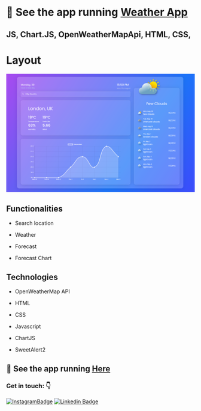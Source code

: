# 🚀 See the app running [ Weather App](https://weather-xi-flax.vercel.app/)
## JS, Chart.JS, OpenWeatherMapApi, HTML, CSS,

# Layout

![enter image description here](https://github.com/ViniSCode/weather-app/blob/main/assets/weather-prev.png?raw=true)

## Functionalities
- Search location

- Weather

- Forecast

- Forecast Chart

  

## Technologies

- OpenWeatherMap API

- HTML

- CSS

- Javascript

- ChartJS

- SweetAlert2

## 🚀 See the app running [Here](https://weather-devshailesh.vercel.app/)

  

### Get in touch: 👇

[![InstagramBadge](https://img.shields.io/badge/-@__shailesh_yadav-D60187?style=flat-square&labelColor=D60187&logo=instagram&logoColor=white&link=https://instagram.com/__shailesh__yadav)](https://instagram.com/__shailesh__yadav) [![Linkedin Badge](https://img.shields.io/badge/-Shailesh%20Yadav-1B63F5?style=flat-square&logo=Linkedin&logoColor=white&link=https://www.linkedin.com/in/devshailesh/)](https://www.linkedin.com/in/devshailesh/)
